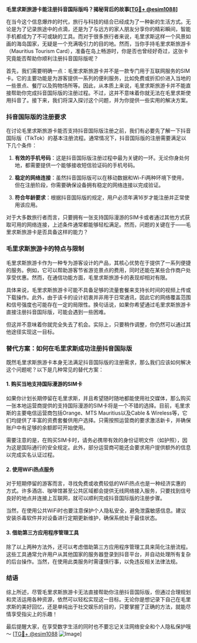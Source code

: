 **毛里求斯旅游卡能注册抖音国际版吗？揭秘背后的故事[[TG💪+ @esim1088](https://t.me/s/esim1088)]**

在当今这个信息爆炸的时代，旅行与科技的结合已经成为了一种新的生活方式。无论是为了记录旅途中的点滴，还是为了与远方的家人朋友分享你的精彩瞬间，智能手机都成为了不可或缺的工具。而对于很多旅行者来说，毛里求斯这样一个风景如画的海岛国家，无疑是一个充满吸引力的目的地。然而，当你手持毛里求斯旅游卡（Mauritius Tourism Card），准备在岛上畅游时，你是否也曾经好奇过，这张卡究竟能否帮助你顺利注册抖音国际版呢？

首先，我们需要明确一点：毛里求斯旅游卡并不是一款专门用于互联网服务的SIM卡。它的主要功能是为游客提供一系列的便利服务，比如免费或折扣价进入当地的一些景点、餐厅以及购物场所等。因此，从本质上来说，毛里求斯旅游卡并不能直接帮助你完成抖音国际版的注册过程。不过，这并不意味着你就无法在毛里求斯使用抖音了。接下来，我们将深入探讨这个问题，并为你提供一些实用的解决方案。

### 抖音国际版的注册要求

在讨论毛里求斯旅游卡能否支持抖音国际版注册之前，我们有必要先了解一下抖音国际版（TikTok）的基本注册流程。通常情况下，抖音国际版的注册需要满足以下几个条件：

1. **有效的手机号码**：这是抖音国际版注册过程中最为关键的一环。无论你身处何地，都需要提供一个能够接收短信验证码的手机号码。
   
2. **稳定的网络连接**：虽然抖音国际版可以在移动数据和Wi-Fi两种环境下使用，但在注册阶段，你需要确保设备拥有稳定的网络连接以完成验证。

3. **符合年龄要求**：根据抖音国际版的规定，用户必须年满16岁才能注册并正常使用该应用。

对于大多数旅行者而言，只要拥有一张支持国际漫游的SIM卡或者通过其他方式获取可用的网络连接，上述条件通常都能够轻松满足。然而，问题的关键在于——毛里求斯旅游卡是否具备这样的能力？

### 毛里求斯旅游卡的特点与限制

毛里求斯旅游卡作为一种专为游客设计的产品，其核心优势在于提供了一系列便捷的服务。例如，它可以帮助游客节省游览景点的费用，同时还能在某些合作商户处享受优惠。然而，在通信功能方面，毛里求斯旅游卡的表现却相对有限。

具体来说，毛里求斯旅游卡可能不具备足够的流量套餐来支持长时间的视频上传或下载操作。此外，由于该卡的设计初衷并非用于日常通讯，因此它的网络覆盖范围和信号强度也可能存在一定的局限性。换句话说，如果你希望通过毛里求斯旅游卡直接注册抖音国际版，可能会遇到一些困难。

但这并不意味着你就完全失去了机会。实际上，只要稍作调整，你仍然可以通过其他途径实现这一目标。

### 替代方案：如何在毛里求斯成功注册抖音国际版

既然毛里求斯旅游卡本身无法满足抖音国际版的注册需求，那么我们应该如何解决这个问题呢？以下是几种常见的替代方案：

#### 1. 购买当地支持国际漫游的SIM卡

如果你计划长期停留在毛里求斯，并且希望随时随地都能使用社交媒体，那么购买一张本地运营商提供的支持国际漫游的SIM卡将是一个不错的选择。目前，毛里求斯的主要电信运营商包括Orange、MTS Mauritius以及Cable & Wireless等，它们均提供了丰富的资费套餐供用户选择。只需按照运营商的要求激活新卡，并确保账户中有足够的余额即可开始使用。

需要注意的是，在购买SIM卡时，请务必携带有效的身份证明文件（如护照），因为这是国际通行的安全规定。此外，部分运营商可能还会要求用户提供额外的信息以完成实名认证过程。

#### 2. 使用WiFi热点服务

对于短期停留的游客而言，寻找免费或收费较低的WiFi热点也是一种经济实惠的方式。许多酒店、咖啡馆甚至公共区域都会提供无线网络接入服务，只要找到信号良好的地点并连接上互联网，就可以顺利完成抖音国际版的注册步骤。

当然，在使用公共WiFi时也要注意保护个人隐私安全，避免泄露敏感信息。建议安装杀毒软件并对设备进行定期更新维护，确保系统处于最佳状态。

#### 3. 借助第三方应用程序管理工具

除了以上两种方法外，还可以考虑借助第三方应用程序管理工具来简化注册流程。这些工具通常允许用户从其他国家的服务器登录到抖音平台，并自动处理所有复杂的后台操作。当然，在使用此类服务时需谨慎行事，以免违反相关法律法规。

### 结语

综上所述，尽管毛里求斯旅游卡无法直接帮助你注册抖音国际版，但通过合理规划和灵活运用各种资源，依然可以轻松实现这一目标。无论你是想记录下自己在毛里求斯的美好回忆，还是单纯出于社交娱乐的目的，只要掌握了正确的方法，就能尽情享受指尖上的乐趣！

最后提醒大家，在享受数字生活的同时也不要忘记关注网络安全和个人隐私保护哦～ [[TG💪+ @esim1088](https://t.me/s/esim1088) ![Image](https://i.postimg.cc/4NQfJmqS/Snipaste-2025-05-13-00-14-12.png)]